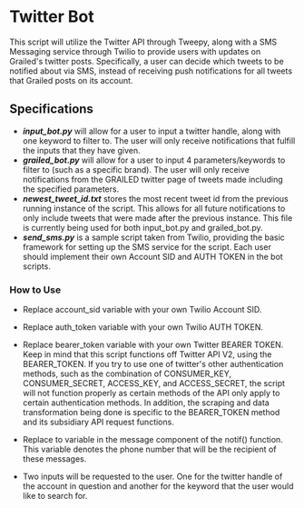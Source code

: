 # Twitter Bot #

This script will utilize the Twitter API through Tweepy, along with a SMS Messaging service through Twilio to provide users with updates on Grailed's twitter posts. Specifically, a user can decide which tweets to be notified about via SMS, instead of receiving push notifications for all tweets that Grailed posts on its account.

## Specifications ##
* ***input_bot.py*** will allow for a user to input a twitter handle, along with one keyword to filter to. The user will only receive notifications that fulfill the inputs that they have given.
* ***grailed_bot.py*** will allow for a user to input 4 parameters/keywords to filter to (such as a specific brand). The user will only receive notifications from the GRAILED twitter page of tweets made including the specified parameters.
* ***newest_tweet_id.txt*** stores the most recent tweet id from the previous running instance of the script. This allows for all future notifications to only include tweets that were made after the previous instance. This file is currently being used for both input_bot.py and grailed_bot.py.
* ***send_sms.py*** is a sample script taken from Twilio, providing the basic framework for setting up the SMS service for the script. Each user should implement their own Account SID and AUTH TOKEN in the bot scripts.

### How to Use ###
* Replace account_sid variable with your own Twilio Account SID.
* Replace auth_token variable with your own Twilio AUTH TOKEN.
* Replace bearer_token variable with your own Twitter BEARER TOKEN. Keep in mind that this script functions off Twitter API V2, using the BEARER_TOKEN. If you try to use one of twitter's other authentication methods, such as the combination of CONSUMER_KEY, CONSUMER_SECRET, ACCESS_KEY, and ACCESS_SECRET, the script will not function properly as certain methods of the API only apply to certain authentication methods. In addition, the scraping and data transformation being done is specific to the BEARER_TOKEN method and its subsidiary API request functions.
* Replace to variable in the message component of the notif() function. This variable denotes the phone number that will be the recipient of these messages.

* Two inputs will be requested to the user. One for the twitter handle of the account in question and another for the keyword that the user would like to search for.
